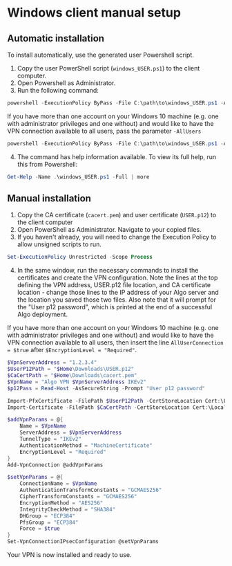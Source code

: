 # Windows client manual setup

## Automatic installation

To install automatically, use the generated user Powershell script.

1. Copy the user PowerShell script (`windows_USER.ps1`) to the client computer.
2. Open Powershell as Administrator.
3. Run the following command:
```powershell
powershell -ExecutionPolicy ByPass -File C:\path\to\windows_USER.ps1 -Add
```

If you have more than one account on your Windows 10 machine (e.g. one with administrator privileges and one without) and would like to have the VPN connection available to all users, pass the parameter `-AllUsers`

```powershell
powershell -ExecutionPolicy ByPass -File C:\path\to\windows_USER.ps1 -Add -AllUsers
```

4. The command has help information available. To view its full help, run this from Powershell:
```powershell
Get-Help -Name .\windows_USER.ps1 -Full | more
```

## Manual installation

1. Copy the CA certificate (`cacert.pem`) and user certificate (`USER.p12`) to the client computer
2. Open PowerShell as Administrator. Navigate to your copied files.
3. If you haven't already, you will need to change the Execution Policy to allow unsigned scripts to run.

```powershell
Set-ExecutionPolicy Unrestricted -Scope Process
```

4. In the same window, run the necessary commands to install the certificates and create the VPN configuration. Note the lines at the top defining the VPN address, USER.p12 file location, and CA certificate location - change those lines to the IP address of your Algo server and the location you saved those two files. Also note that it will prompt for the "User p12 password", which is printed at the end of a successful Algo deployment.

If you have more than one account on your Windows 10 machine (e.g. one with administrator privileges and one without) and would like to have the VPN connection available to all users, then insert the line `AllUserConnection = $true` after `$EncryptionLevel = "Required"`.

```powershell
$VpnServerAddress = "1.2.3.4"
$UserP12Path = "$Home\Downloads\USER.p12"
$CaCertPath = "$Home\Downloads\cacert.pem"
$VpnName = "Algo VPN $VpnServerAddress IKEv2"
$p12Pass = Read-Host -AsSecureString -Prompt "User p12 password"

Import-PfxCertificate -FilePath $UserP12Path -CertStoreLocation Cert:\LocalMachine\My -Password $p12Pass
Import-Certificate -FilePath $CaCertPath -CertStoreLocation Cert:\LocalMachine\Root

$addVpnParams = @{
    Name = $VpnName
    ServerAddress = $VpnServerAddress
    TunnelType = "IKEv2"
    AuthenticationMethod = "MachineCertificate"
    EncryptionLevel = "Required"
}
Add-VpnConnection @addVpnParams

$setVpnParams = @{
    ConnectionName = $VpnName
    AuthenticationTransformConstants = "GCMAES256"
    CipherTransformConstants = "GCMAES256"
    EncryptionMethod = "AES256"
    IntegrityCheckMethod = "SHA384"
    DHGroup = "ECP384"
    PfsGroup = "ECP384"
    Force = $true
}
Set-VpnConnectionIPsecConfiguration @setVpnParams

```

Your VPN is now installed and ready to use.

